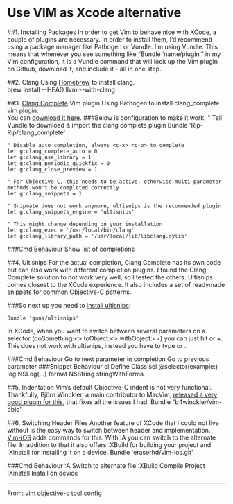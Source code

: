 # Use VIM as Xcode alternative

##1. Installing Packages
In order to get Vim to behave nice with XCode, a couple of plugins are necessary. In order to install them, I’d recommend using a package manager like Pathogen or Vundle. I’m using Vundle. This means that whenever you see something like “Bundle ‘name/plugin’” in my Vim configuration, it is a Vundle command that will look up the Vim plugin on Github, download it, and include it - all in one step.


##2. Clang
Using [Homebrew](http://brew.sh/) to install clang.    
    brew install --HEAD llvm --with-clang


##3. [Clang Complete](https://github.com/Rip-Rip/clang_complete) Vim plugin 
Using Pathogen to install clang_complete vim plugin.    
You can [download it here](https://github.com/Rip-Rip/clang_complete).
###Below is configuration to make it work.
    " Tell Vundle to download & import the clang complete plugin
    Bundle 'Rip-Rip/clang_complete'

    " Disable auto completion, always <c-x> <c-o> to complete
    let g:clang_complete_auto = 0 
    let g:clang_use_library = 1
    let g:clang_periodic_quickfix = 0
    let g:clang_close_preview = 1

    " For Objective-C, this needs to be active, otherwise multi-parameter methods won't be completed correctly
    let g:clang_snippets = 1

    " Snipmate does not work anymore, ultisnips is the recommended plugin
    let g:clang_snippets_engine = 'ultisnips'

    " This might change depending on your installation
    let g:clang_exec = '/usr/local/bin/clang'
    let g:clang_library_path = '/usr/local/lib/libclang.dylib'


###Cmd Behaviour
    <c-x> <c-o> Show list of completions


##4. Ultisnips
For the actual completion, Clang Complete has its own code but can also work with different completion plugins. I found the Clang Complete solution to not work very well, so I tested the others. Ultisnips comes closest to the XCode experience. It also includes a set of readymade snippets for common Objective-C patterns.

###So next up you need to [install ultisnips](https://github.com/SirVer/ultisnips):

    Bundle 'guns/ultisnips'

In XCode, when you want to switch between several parameters on a selector (doSomething:<> toObject:<> withObject:<>) you can just hit or +. This does not work with ultisnips, instead you have to type or .

###Cmd Behaviour
    <c-j>   Go to next parameter in completion
    <c-k>   Go to previous parameter
###Snippet Behaviour
    cl<tab> Define Class
    sel<tab>    @selector(example:)
    log<tab>    NSLog(…)
    format<tab> NSString stringWithForma


##5. Indentation
Vim’s default Objective-C indent is not very functional. 
Thankfully, Björn Winckler, a main contributor to MacVim, [released a very good plugin for this](https://github.com/b4winckler/vim-objc), 
that fixes all the issues I had:
    Bundle "b4winckler/vim-objc"


##6. Switching Header Files
Another feature of XCode that I could not live without is the easy way to switch between header and implementation. [Vim-iOS](https://github.com/eraserhd/vim-ios) adds commands for this. With :A you can switch to the alternate file. In addition to that it also offers :XBuild for building your project and :Xinstall for installing it on a device.
    Bundle 'eraserhd/vim-ios.git'

###Cmd Behaviour
    :A  Switch to alternate file
    :XBuild Compile Project
    :Xinstall   Install on device
    






***
    
From: [vim objective-c tool config](http://appventure.me/2013/01/29/use-vim-as-xcode-alternative-ios-mac-cocoa/)
